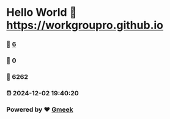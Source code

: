 # Hello World  :link: https://workgroupro.github.io 
### :page_facing_up: [6](https://workgroupro.github.io/tag.html) 
### :speech_balloon: 0 
### :hibiscus: 6262 
### :alarm_clock: 2024-12-02 19:40:20 
### Powered by :heart: [Gmeek](https://github.com/Meekdai/Gmeek)
